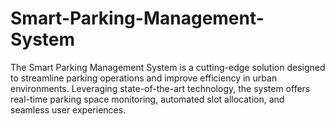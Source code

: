 # Smart-Parking-Management-System
The Smart Parking Management System is a cutting-edge solution designed to streamline parking operations and improve efficiency in urban environments. Leveraging state-of-the-art technology, the system offers real-time parking space monitoring, automated slot allocation, and seamless user experiences.
